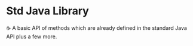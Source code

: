 # Std Java Library
☕ A basic API of methods which are already defined in the standard Java API plus a few more.
